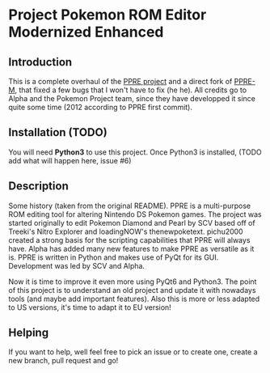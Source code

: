 # Project Pokemon ROM Editor Modernized Enhanced

## Introduction
This is a complete overhaul of the [PPRE project](https://github.com/projectpokemon/PPRE) and a direct fork of [PPRE-M](https://github.com/nia-e/ppre-m), that fixed a few bugs that I won't have to fix (he he). All credits go to Alpha and the Pokemon Project team, since they have developped it since quite some time (2012 according to PPRE first commit). 

## Installation (TODO)
You will need **Python3** to use this project. Once Python3 is installed, (TODO add what will happen here, issue #6)

## Description
Some history (taken from the original README). PPRE is a multi-purpose ROM editing tool for altering Nintendo DS Pokemon games. The project was started originally to edit Pokemon Diamond and Pearl by SCV based off of Treeki's Nitro Explorer and loadingNOW's thenewpoketext. pichu2000 created a strong basis for the scripting capabilities that PPRE will always have. Alpha has added many new features to make PPRE as versatile as it is. PPRE is written in Python and makes use of PyQt for its GUI. Development was led by SCV and Alpha.

Now it is time to improve it even more using PyQt6 and Python3. The point of this project is to understand an old project and update it with nowadays tools (and maybe add important features). Also this is more or less adapted to US versions, it's time to adapt it to EU version! 

## Helping
If you want to help, well feel free to pick an issue or to create one, create a new branch, pull request and go! 